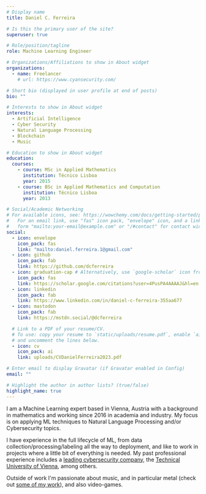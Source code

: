 ```yaml
---
# Display name
title: Daniel C. Ferreira

# Is this the primary user of the site?
superuser: true

# Role/position/tagline
role: Machine Learning Engineer

# Organizations/Affiliations to show in About widget
organizations:
  - name: Freelancer
    # url: https://www.cyansecurity.com/

# Short bio (displayed in user profile at end of posts)
bio: ""

# Interests to show in About widget
interests:
  - Artificial Intelligence
  - Cyber Security
  - Natural Language Processing
  - Blockchain
  - Music

# Education to show in About widget
education:
  courses:
    - course: MSc in Applied Mathematics
      institution: Técnico Lisboa
      year: 2015
    - course: BSc in Applied Mathematics and Computation
      institution: Técnico Lisboa
      year: 2013

# Social/Academic Networking
# For available icons, see: https://wowchemy.com/docs/getting-started/page-builder/#icons
#   For an email link, use "fas" icon pack, "envelope" icon, and a link in the
#   form "mailto:your-email@example.com" or "/#contact" for contact widget.
social:
  - icon: envelope
    icon_pack: fas
    link: "mailto:daniel.ferreira.1@gmail.com"
  - icon: github
    icon_pack: fab
    link: https://github.com/dcferreira
  - icon: graduation-cap # Alternatively, use `google-scholar` icon from `ai` icon pack
    icon_pack: fas
    link: https://scholar.google.com/citations?user=4PusPA4AAAAJ&hl=en
  - icon: linkedin
    icon_pack: fab
    link: https://www.linkedin.com/in/daniel-c-ferreira-355aa677
  - icon: mastodon
    icon_pack: fab
    link: https://mstdn.social/@dcferreira

  # Link to a PDF of your resume/CV.
  # To use: copy your resume to `static/uploads/resume.pdf`, enable `ai` icons in `params.toml`,
  # and uncomment the lines below.
  - icon: cv
    icon_pack: ai
    link: uploads/CVDanielFerreira2023.pdf

# Enter email to display Gravatar (if Gravatar enabled in Config)
email: ""

# Highlight the author in author lists? (true/false)
highlight_name: true
---
```


I am a Machine Learning expert based in Vienna, Austria with a background in mathematics and working since 2016 in academia and industry.
My focus is on applying ML techniques to Natural Language Processing and/or Cybersecurity topics.

I have experience in the full lifecycle of ML, from data collection/processing/labeling all the way to deployment,
and like to work in projects where a little bit of everything is needed.
My past professional experience includes a [leading cybersecurity company](https://cyansecurity.com), the
[Technical University of Vienna](https://cn.tuwien.ac.at/), among others.

Outside of work I'm passionate about music, and in particular metal (check out [some of my work](https://mydementia.bandcamp.com/releases)), and also video-games.
